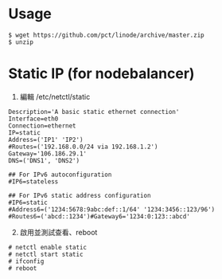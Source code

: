 # Usage

    $ wget https://github.com/pct/linode/archive/master.zip
    $ unzip
    

# Static IP (for nodebalancer)

1. 編輯 /etc/netctl/static

```
Description='A basic static ethernet connection'
Interface=eth0
Connection=ethernet
IP=static
Address=('IP1' 'IP2')
#Routes=('192.168.0.0/24 via 192.168.1.2')
Gateway='106.186.29.1'
DNS=('DNS1', 'DNS2')

## For IPv6 autoconfiguration
#IP6=stateless

## For IPv6 static address configuration
#IP6=static
#Address6=('1234:5678:9abc:def::1/64' '1234:3456::123/96')
#Routes6=('abcd::1234')#Gateway6='1234:0:123::abcd'
```

2. 啟用並測試查看、reboot

```
# netctl enable static
# netctl start static
# ifconfig
# reboot
```